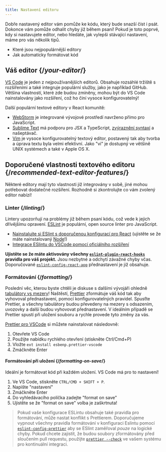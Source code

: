 ```yaml
---
title: Nastavení editoru
---
```


<Intro>

Dobře nastavený editor vám pomůže ke kódu, který bude snazší číst i psát. Dokonce vám pomůže odhalit chyby již během psaní! Pokud je toto poprvé, kdy si nastavujete editor, nebo hledáte, jak vylepši stávající nastavení, máme pro vás několik tipů.

</Intro>

<YouWillLearn>

* Které jsou nejpopulárnější editory
* Jak automaticky formátovat kód

</YouWillLearn>

## Váš editor {/*your-editor*/}

[VS Code](https://code.visualstudio.com/) je jeden z nejpoužívanějších editorů. Obsahuje rozsáhlé tržiště s rozšířeními a také integruje populární služby, jako je například GitHub. Většina vlastností, které zde budou zmíněny, mohou být do VS Code nainstalovány jako rozšíření, což ho činí vysoce konfigurovatelný!

Další populární textové editory v React komunitě:

* [WebStorm](https://www.jetbrains.com/webstorm/) je integrované vývojové prostředí navrženo přímo pro JavaScript.
* [Sublime Text](https://www.sublimetext.com/) má podporu pro JSX a TypeScript, [zvýraznění syntaxí](https://stackoverflow.com/a/70960574/458193) a našeptávač.
* [Vim](https://www.vim.org/) je vysoce konfigurovatelný textový editor, postavený tak aby tvorba a úprava textu byla velmi efektivní. Jako "vi" je dostupný ve většině UNIX systémech a také v Apple OS X.

## Doporučené vlastnosti textového editoru {/*recommended-text-editor-features*/}

Některé editory mají tyto vlastnosti již integrovány v sobě, jiné mohou potřebovat dodatečné rozšíření. Rozhodně si zkontrolujte co vám zvolený editor nabízí!

### Linter {/*linting*/}

Lintery upozorňují na problémy již během psaní kódu, což vede k jejich dřívějšímu opravení. [ESLint](https://eslint.org/) je populární, open source linter pro JavaScript.

* [Nainstalujte si ESlint s doporučenou konfigurací pro React](https://www.npmjs.com/package/eslint-config-react-app) (ujistěte se že máte nainstalovaný [Node](https://nodejs.org/en/download/current/)!)
* [Integrace ESlintu do VSCode pomocí oficiálního rozšíření](https://marketplace.visualstudio.com/items?itemName=dbaeumer.vscode-eslint)

**Ujistěte se že máte aktivovány všechny [`eslint-plugin-react-hooks`](https://www.npmjs.com/package/eslint-plugin-react-hooks) pravidla pro váš projekt.** Jsou nezbytné a odchytí závažné chyby včas. Doporučované [`eslint-config-react-app`](https://www.npmjs.com/package/eslint-config-react-app) přednastavení je již obsahuje.

### Formátování {/*formatting*/}

Poslední věc, kterou byste chtěli je diskuse s dalšími vývojáři ohledně [tabulátory vs mezery](https://www.google.com/search?q=tabs+vs+spaces)! Naštěstí, [Prettier](https://prettier.io/) zformátuje váš kód tak aby vyhovoval přednastavení, pomocí konfigurovatelných pravidel. Spusťte Prettier, a všechny tabulátory budou převedeny na mezery s odsazením, uvozovky a další budou vyhovovat přednastavení. V ideálním případě se Prettier spustí při uložení souboru a rychle provede tyto změny za vás.

[Prettier pro VSCode](https://marketplace.visualstudio.com/items?itemName=esbenp.prettier-vscode) si můžete nainstalovat následovně:

1. Otevřete VS Code
2. Použijte nabídku rychlého otevření (stiskněte Ctrl/Cmd+P)
3. Vložte `ext install esbenp.prettier-vscode`
4. Zmáčkněte Enter

#### Formátování při uložení {/*formatting-on-save*/}

Ideální je formátovat kód při každém uložení. VS Code má pro to nastavení!

1. Ve VS Code, stiskněte `CTRL/CMD + SHIFT + P`.
2. Napište "nastavení"
3. Zmáčkněte Enter
4. Do vyhledávacího políčka zadejte "format on save"
5. Ujistěte se že "format on save" volba je zaškrtnuta!

> Pokud vaše konfigurace ESLintu obsahuje také pravidla pro formátování, může nastat konflikt s Prettierem. Doporučujeme vypnout všechny pravidla formátování v konfiguraci Eslintu pomocí [`eslint-config-prettier`](https://github.com/prettier/eslint-config-prettier) aby se ESlint zaměřoval *pouze* na logické chyby. Pokud chcete zajistit, že budou soubory zformátovány před sloučením pull requestu, použijte [`prettier --check`](https://prettier.io/docs/en/cli.html#--check) ve vašem systému pro kontinuální integraci.
